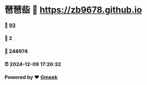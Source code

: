 # 琶琶啙 :link: https://zb9678.github.io 
### :page_facing_up: [93](https://zb9678.github.io/tag.html) 
### :speech_balloon: 2 
### :hibiscus: 248974 
### :alarm_clock: 2024-12-09 17:26:32 
### Powered by :heart: [Gmeek](https://github.com/Meekdai/Gmeek)
